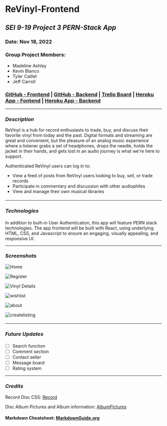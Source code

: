 # ReVinyl-Frontend

## *SEI 9-19 Project 3 PERN-Stack App*




### Date: Nov 18, 2022

### Group Project Members:

- Madeline Ashley
- Kevin Blanco
- Tyler Caillet
- Jeff Carroll


### [GitHub - Frontend](https://github.com/mashbash2150/ReVinyl-Frontend) | [GitHub - Backend](https://github.com/mashbash2150/ReVinyl-Backend) | [Trello Board](https://trello.com/b/o27tjY0w/revinyl)  | [Heroku App - Fontend](https://revinyl-frontend.herokuapp.com/) | [Heroku App - Backend](https://dashboard.heroku.com/apps/revinyl-backend) 


---

### **_Description_**

ReVinyl is a hub for record enthusiasts to trade, buy, and discuss their favorite vinyl from today and the past. 
Digital formats and streaming are great and convenient, but the pleasure of an analog music experience where a listener grabs a set of headphones, drops the needle, holds the jacket in their hands, and gets lost in an audio journey is what we're here to support.   

Authenticated ReVinyl users can log in to: 
- View a feed of posts from ReVinyl users looking to buy, sell, or trade records 
- Participate in commentary and discussion with other audiophiles
- View and manage their own musical libraries



#### 

---

### **_Technologies_**

#### 

In addition to built-in User Authentication, this app will feature PERN stack technologies. 
The app frontend will be built with React, using underlying HTML, CSS, and Javascript to ensure an engaging, visually appealing, and responsive UI. 





---

### **_Screenshots_**

![Home](https://i.imgur.com/pS727PQ.png)


![Register](https://i.imgur.com/pS727PQ.png)


![Vinyl Details](https://i.imgur.com/U1jnN1i.png)


![wishlist](https://i.imgur.com/Cq2cabf.png)


![about](https://i.imgur.com/lJMQ6QJ.png)


![createlisting](https://i.imgur.com/jqsjrbb.png)

#### 

---

### **_Future Updates_**

####

- [ ] Search function
- [ ] Comment section
- [ ] Contact seller
- [ ] Message board
- [ ] Rating system

---

### **_Credits_**
Record Disc CSS: [Record](https://codepen.io/thebabydino/pen/kNqgKO)

Disc Album Pictures and Album information: [AlbumPictures](https://www.discogs.com/)


#### 

#### Markdown Cheatsheet: [MarkdownGuide.org](https://www.markdownguide.org/cheat-sheet/)

